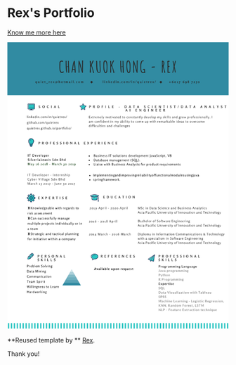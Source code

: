 # Rex's Portfolio 

[Know me more here](https://github.com/quietrex) &nbsp; 

![rex](assets/images/RexResume.png)

**Reused template by ** [Rex](https://github.com/quietrex).

Thank you!
